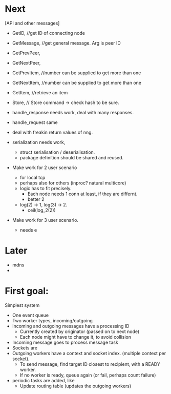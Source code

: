 Next
====

[API and other messages]
- GetID, //get ID of connecting node
- GetMessage, //get general message. Arg is peer ID
- GetPrevPeer,
- GetNextPeer,
- GetPrevItem, //number can be supplied to get more than one
- GetNextItem, //number can be supplied to get more than one
- GetItem, //retrieve an item
- Store, // Store command -> check hash to be sure.

- handle_response needs work, deal with many responses.
- handle_request same
- deal with freakin return values of nng.
- serialization needs work,
	- struct serialisation / deserialisation.
	- package definition should be shared and reused.
- Make work for 2 user scenario
	- for local tcp
	- perhaps also for others (inproc? natural multicore)
	- logic has to fit precisely. 
		- Each node needs 1 conn at least, if they are differnt.
		- better 2
	- log(2) -> 1, log(3) -> 2. 
		- ceil(log_2(2))
		
- Make work for 3 user scenario.
	- needs e

Later
=====
- mdns
- 


First goal:
==========
Simplest system

- One event queue
- Two worker types, incoming/outgoing
- incoming and outgoing messages have a processing ID
  - Currently created by originator (passed on to next node)
  - Each node might have to change it, to avoid collision
- Incoming message goes to process message task
- Sockets are 
- Outgoing workers have a context and socket index. (multiple context per socket).
  - To send message, find target ID closest to recipient, with a READY worker.
  - If no worker is ready, queue again (or fail, perhaps count failure)
- periodic tasks are added, like
  - Update routing table (updates the outgoing workers)
